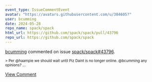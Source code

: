 ```yaml
---
event_type: IssueCommentEvent
avatar: "https://avatars.githubusercontent.com/u/384605?"
user: bcumming
date: 2024-05-28
repo_name: spack/spack
html_url: https://github.com/spack/spack/pull/43796
repo_url: https://github.com/spack/spack
---
```


<a href='https://github.com/bcumming' target='_blank'>bcumming</a> commented on issue <a href='https://github.com/spack/spack/pull/43796' target='_blank'>spack/spack#43796</a>.

<small>> Per @haampie we should wait until Piz Daint is no longer online. @bcumming any opinions?...</small>

<a href='https://github.com/spack/spack/pull/43796' target='_blank'>View Comment</a>
